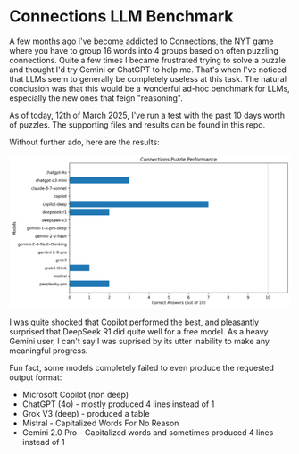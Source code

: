 # Connections LLM Benchmark

A few months ago I've become addicted to Connections, the NYT game where you have to group 16 words into 4 groups based on often puzzling connections. Quite a few times I became frustrated trying to solve a puzzle and thought I'd try Gemini or ChatGPT to help me. That's when I've noticed that LLMs seem to generally be completely useless at this task. The natural conclusion was that this would be a wonderful ad-hoc benchmark for LLMs, especially the new ones that feign "reasoning".

As of today, 12th of March 2025, I've run a test with the past 10 days worth of puzzles. The supporting files and results can be found in this repo.

Without further ado, here are the results:

![Results](./plot.png)

I was quite shocked that Copilot performed the best, and pleasantly surprised that DeepSeek R1 did quite well for a free model. As a heavy Gemini user, I can't say I was suprised by its utter inability to make any meaningful progress.

Fun fact, some models completely failed to even produce the requested output format:

- Microsoft Copilot (non deep)
- ChatGPT (4o) - mostly produced 4 lines instead of 1
- Grok V3 (deep) - produced a table
- Mistral - Capitalized Words For No Reason
- Gemini 2.0 Pro - Capitalized words and sometimes produced 4 lines instead of 1
